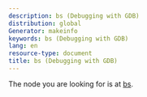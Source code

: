 ```yaml
---
description: bs (Debugging with GDB)
distribution: global
Generator: makeinfo
keywords: bs (Debugging with GDB)
lang: en
resource-type: document
title: bs (Debugging with GDB)
---
```

The node you are looking for is at [bs](Packets.html#bs).
